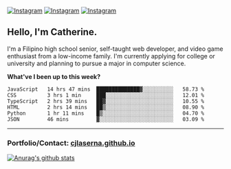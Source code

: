 <a href="https://www.instagram.com/clasernaj/"><img src="https://img.shields.io/badge/-Instagram-e4405f?style=flat-square&logo=Instagram&logoColor=white" alt="Instagram"/></a>
<a href="https://www.linkedin.com/in/catherinelaserna/"><img src="https://img.shields.io/badge/-LinkedIn-0e76a8?style=flat-square&logo=Linkedin&logoColor=white" alt="Instagram"/></a> 
<a href="https://cjlaserna.vercel.app/"><img src="https://img.shields.io/badge/-Portfolio-purple" alt="Instagram"/></a> 

## Hello, I'm Catherine.
I'm a Filipino high school senior, self-taught web developer, and video game enthusiast from a low-income family. I'm currently applying for college or university and planning to pursue a major in computer science.

**What've I been up to this week?** 
<!--START_SECTION:waka-->

```text
JavaScript   14 hrs 47 mins  ██████████████▓░░░░░░░░░░   58.73 %
CSS          3 hrs 1 min     ███░░░░░░░░░░░░░░░░░░░░░░   12.01 %
TypeScript   2 hrs 39 mins   ██▓░░░░░░░░░░░░░░░░░░░░░░   10.55 %
HTML         2 hrs 14 mins   ██▒░░░░░░░░░░░░░░░░░░░░░░   08.90 %
Python       1 hr 11 mins    █▒░░░░░░░░░░░░░░░░░░░░░░░   04.70 %
JSON         46 mins         ▓░░░░░░░░░░░░░░░░░░░░░░░░   03.09 %
```

<!--END_SECTION:waka-->

-------------
### Portfolio/Contact: [cjlaserna.github.io](https://cjlaserna.github.io)
[![Anurag's github stats](https://github-readme-stats.vercel.app/api?username=cjlaserna&theme=cobalt)](https://github.com/anuraghazra/github-readme-stats)
